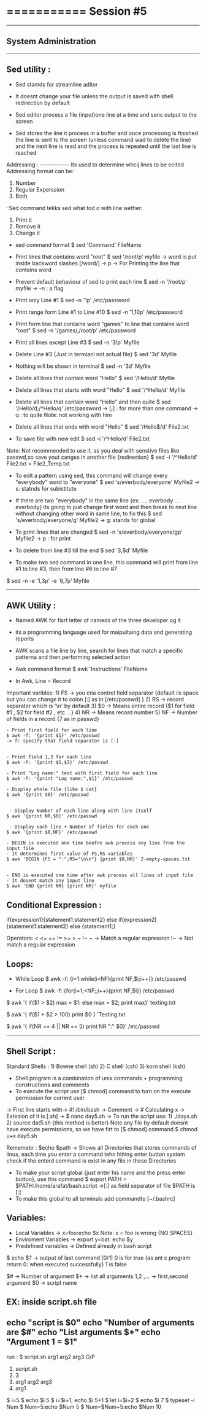 ===========
Session #5
===========


---------------------
System Administration
---------------------


------------
Sed utility :
------------

- Sed stamds for streamline aditor

- It doesnt change your file unless the output is saved with shell redirection by default

- Sed editor process a file (input)one line at a time and sens output to the screen

- Sed stores the line it process in a buffer and once processing is finished the line
is sent to the screen (unless command wad to delete the line) and the next line is read
and the process is repeated until the last line is reached

Addressing :
------------ Its used to determine whcij lines to be ecited
Addressing format can be:
1) Number
2) Regular Experssion
3) Both

-Sed command tekks sed what tod o with line wether:
1) Print it
2) Remove it
3) Change it


- sed command format
$ sed 'Command' FileName


- Print lines that contains word "root"
$ sed '/root/p' myfile
-> word is put inside backword slashes [/word/]
-> p -> For Printing the line that contains word


- Prevent default behaviour of sed to print each line
$ sed -n '/root/p' myfile
-> -n : a flag


- Print only Line #1
$ sed -n '1p' /etc/password


- Print range form Line #1 to Line #10
$ sed -n '1,10p' /etc/password


- Print form line that containe word "games" to line that containe word "root"
$ sed -n '/games/,/root/p' /etc/password


- Print all lines except Line #3
$ sed -n '3!p' Myfile


- Delete Line #3 {Just in termianl not actual file}
$ sed '3d' Myfile


- Nothing will be shown in terminal
$ sed -n '3d' Myfile


- Delete all lines that contain word "Hello"
$ sed '/Hello/d' Myfile


- Delete all lines that starts with word "Hello"
$ sed '/^Hello/d' Myfile


- Delete all lines that contain word "Hello" and then quite
$ sed '/Hello/d;/^Hello/q' /etc/password
-> [;] : for more than one command
-> q : to quite
Note: not working with him


- Delete all lines that ends with word "Hello"
$ sed '/Hello$/d' File2.txt


- To save file with new edit
$ sed -i '/^Hello/d' File2.txt

Note: Not recommended to use it, as you deal with senstive files like passwd,so
save yout canges in another file {redirection}
$ sed -i '/^Hello/d' File2.txt > File2_Temp.txt


- To edit a pattern using sed, this command will change every "everybody" word
to "everyone"
$ sed 's/everbody/everyone' Myfile2
-> s: statnds for subistitute

- If there are two "everybody" in the same line {ex: .... everbody .... everbody}
its going to just change first word and then break to next line without changing
other word in same line, to fix this
$ sed 's/everbody/everyone/g' Myfile2
-> g: stands for global


- To print lines that are changed
$ sed -n 's/everbody/everyone/gp' Myfile2
-> p : for print


- To delete from line #3 till the end
$ sed '3,$d' Myfile

- To make two sed command in one line, this command will print from line #1
to line #3, then from line #6 to line #7

$ sed -n -e '1,3p' -e '6,7p' Myfile



------------
AWK Utility :
------------

- Named AWK for fisrt letter of nameds of the three developer og it
- its a programming language used for maipultaing data and generating reports
- AWK scans a file line by line, search for lines that match a specific patterna
and then performing selected action


- Awk command format
$ awk 'Instructions' FileName

- In Awk, Line = Record

Important varibles:
    1) FS -> you cna control field separator {default iis space but you can change it to
    colon [:] as in [/etc/passwd] }
    2) RS -> record separator which is '\n' by default
    3) $0 -> Means entire record {$1 for field #1 , $2 for field #2 , etc ...}
    4) NR -> Means record number
    5) NF -> Number of fields in a record {7 as in passwd}


    - Print first field for each line
    $ awk -f: '{print $1}' /etc/passwd
    -> f: specify that field separator is [:]


    - Print field 1,3 for each line
    $ awk -f: '{print $1,$3}' /etc/passwd

    - Print "Log name:" text with first field for each line
    $ awk -f: '{print "Log name:",$1}' /etc/passwd

    - Display whole file {like $ cat}
    $ awk '{print $0}' /etc/passwd


     - Display Number of each line along with line itself
    $ awk '{print NR,$0}' /etc/passwd

     - Display each line + Number of fields for each one
    $ awk '{print $0,NF}' /etc/passwd

    - BEGIN is executed one time beofre awk process any line from the input file
    - It determines first value of FS,RS variables
    $ awk 'BEGIN {FS = ":";RS="\n\n"} {print $0,NR}' 2-empty-spaces.txt


    - END is executed one time after awk process all lines of input file
    - It dosent match any input line
    $ awk 'END {print NR} {print NR}' myfile


Conditional Expression :
------------------------

if(expression1){statement1:statement2}
else if(expression2) {statement1:statement2}
else {statement1;}

Operators: <  <= == != >= > ~  !~
~ -> Match a regular expression
!~ -> Not match a regular expression


Loops:
------

- While Loop
$ awk -f: {i=1:while(i<NF){print NF,$i;i++}} /etc/passwd

- For Loop
$ awk -f: {for(i=1;<NF;;i++){print NF,$i}} /etc/passwd


$ awk '{ if($1 > $2) max = $1:
        else max = $2;
        print max}' texting.txt

$ awk '{ if($1 + $2 > 100) print $0 } 'Testing.txt

$ awk '{ if(NR == 4 || NR == 5) print NR ":" $0}' /etc/passwd




-------------
Shell Script :
-------------

Standard Shells :
    1) Bowne shell (sh)
    2) C shell (csh)
    3) korn shell (ksh)

- Shell program is a combination of unix commands + programming constructions and comments
- To execute the script use [$ chmod] command to turn on the execute permission for current user

-> First line starts with-> #! /bin/bash
-> Comment -> # Calculating x
-> Extesion of it is [.sh]
-> $ nano day5.sh
-> To run the script use:
    1) ./days.sh
    2) source dat5.sh {this method is better}
Note any file by default doesnt have execute permissions, so we have firt to [$ chmod] command
$ chmod u+x day5.sh


Rememebr : $echo $path -> Shows all Directories that stores commands of linux, each time you enter a command
tehn hitting enter button system check if the enterd command is exist in any file in these Directories

- To make your script global {just enter his name and the press enter button}, use this command
$ export PATH = $PATH:/home/arafat/bash.script
    ->[:] as field separator of file $PATH is [:]
- To make this global to all terminals add commandto [~/.bashrc]


Variables:
----------
- Local Variables -> x=foo:echo $x
Note: x = foo is wrong {NO SPACES}
- Enviroment Variables -> export y=bat: echo $y
- Predefined variables -> Defined already in bash script

 $ echo $? -> output of last command [0/1]
0 is for true {as ant c program return 0: when executed successfully}
1 is false

$# -> Number of argument
$* -> list all arguments
$1,$2 ,... -> first,second argument
$0 -> script name

EX: inside script.sh file
-------------------------
echo "script is $0"
echo "Number of arguments are $#"
echo "List arguments $*"
echo "Argument 1 = $1"
--------------------------
run : $ script.sh arg1 arg2 arg3
O/P
1) script.sh
2) 3
3) arg1 arg2 arg3
4) arg1


$ i=5
$ echo $i                                           5
$ i=$i+1; echo $i                                   5+1
$ let i=$i+2
$ echo $i                                           7
$ typeset -i Num
$ Num=5:echo $Num                                   5
$ Num=$Num+5:echo $Num                              10
